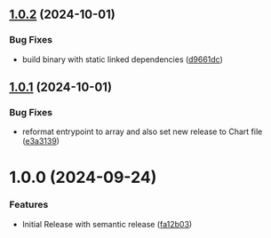 ## [1.0.2](https://github.com/svalabs/kubermatic-argocd-bridge/compare/v1.0.1...v1.0.2) (2024-10-01)


### Bug Fixes

* build binary with static linked dependencies ([d9661dc](https://github.com/svalabs/kubermatic-argocd-bridge/commit/d9661dc5d70303d65c0918f1e28707be92caffa5))

## [1.0.1](https://github.com/svalabs/kubermatic-argocd-bridge/compare/v1.0.0...v1.0.1) (2024-10-01)


### Bug Fixes

* reformat entrypoint to array and also set new release to Chart file ([e3a3139](https://github.com/svalabs/kubermatic-argocd-bridge/commit/e3a3139da09856cd085fe6aedd07cbe85f7419e7))

# 1.0.0 (2024-09-24)


### Features

* Initial Release with semantic release ([fa12b03](https://github.com/svalabs/kubermatic-argocd-bridge/commit/fa12b0372b81abd85808c6cba64653e2550a62e2))
